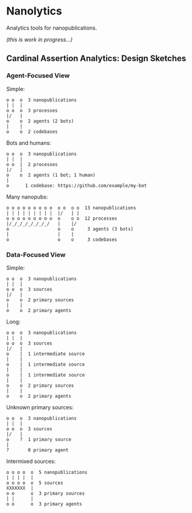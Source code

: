 Nanolytics
==========

Analytics tools for nanopublications.

_(this is work in progress...)_


Cardinal Assertion Analytics: Design Sketches
---------------------------------------------

### Agent-Focused View

Simple:

    o o  o  3 nanopublications
    | |  |
    o o  o  3 processes
    |/   |
    o    o  2 agents (2 bots)
    |    |
    o    o  2 codebases

Bots and humans:

    o o  o  3 nanopublications
    | |  |
    o o  |  2 processes
    |/   |
    o    o  2 agents (1 bot; 1 human)
    |
    o      1 codebase: https://github.com/example/my-bot

Many nanopubs:

    o o o o o o o o o  o o  o o  13 nanopublications
    | | | | | | | | |  |/   | |
    o o o o o o o o o  o    o o  12 processes
    |/_/_/_/_/_/_/_/   |    |/
    o                  o    o     3 agents (3 bots)
    |                  |    |
    o                  o    o     3 codebases


### Data-Focused View

Simple:

    o o  o  3 nanopublications
    | |  |
    o o  o  3 sources
    |/   |
    o    o  2 primary sources
    |    |
    o    o  2 primary agents

Long:

    o o  o  3 nanopublications
    | |  |
    o o  o  3 sources
    |/   |
    o    |  1 intermediate source
    |    |
    o    |  1 intermediate source
    |    |
    o    |  1 intermediate source
    |    |
    o    o  2 primary sources
    |    |
    o    o  2 primary agents

Unknown primary sources:

    o o  o  3 nanopublications
    | |  |
    o o  o  3 sources
    |/   |
    o    ?  1 primary source
    |
    ?       0 primary agent

Intermixed sources:

    o o o o  o  5 nanopublications
    | | | |  |
    o o o o  o  5 sources
    XXXXXXX  |
    o o      o  3 primary sources
    | |      |
    o o      o  3 primary agents
